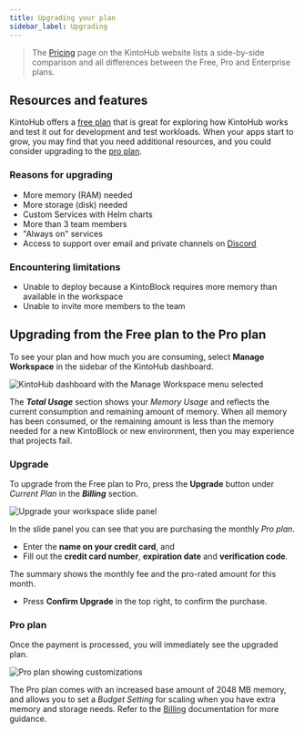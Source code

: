 ```yaml
---
title: Upgrading your plan
sidebar_label: Upgrading
---
```


> The [Pricing](https://www.kintohub.com) page on the KintoHub website lists a side-by-side comparison and all differences between the Free, Pro and Enterprise plans.

## Resources and features

KintoHub offers a [free plan](plans.md) that is great for exploring how KintoHub works and test it out for development and test workloads. When your apps start to grow, you may find that you need additional resources, and you could consider upgrading to the [pro plan](plans.md).

### Reasons for upgrading

 - More memory (RAM) needed
 - More storage (disk) needed
 - Custom Services with Helm charts
 - More than 3 team members
 - "Always on" services
 - Access to support over email and private channels on [Discord](https://discordapp.com/invite/QVgqWuw)

### Encountering limitations

 - Unable to deploy because a KintoBlock requires more memory than available in the workspace
 - Unable to invite more members to the team

## Upgrading from the Free plan to the Pro plan

To see your plan and how much you are consuming, select __Manage Workspace__ in the sidebar of the KintoHub dashboard.

![KintoHub dashboard with the Manage Workspace menu selected](/docs/assets/plans-and-billing/manage-workspace.png)

The *__Total Usage__* section shows your _Memory Usage_ and reflects the current consumption and remaining amount of memory. When all memory has been consumed, or the remaining amount is less than the memory needed for a new KintoBlock or new environment, then you may experience that projects fail.

### Upgrade

To upgrade from the Free plan to Pro, press the __Upgrade__ button under _Current Plan_ in the *__Billing__* section.

![Upgrade your workspace slide panel](/docs/assets/plans-and-billing/upgrade-your-workspace.png)

In the slide panel you can see that you are purchasing the monthly _Pro plan_.

 - Enter the __name on your credit card__, and
 - Fill out the __credit card number__, __expiration date__ and __verification code__.

The summary shows the monthly fee and the pro-rated amount for this month.

 - Press __Confirm Upgrade__ in the top right, to confirm the purchase.

### Pro plan

Once the payment is processed, you will immediately see the upgraded plan.

![Pro plan showing customizations](/docs/assets/plans-and-billing/upgraded-plan.png)

The Pro plan comes with an increased base amount of 2048 MB memory, and allows you to set a _Budget Setting_ for scaling when you have extra memory and storage needs. Refer to the [Billing](billing.md) documentation for more guidance.
